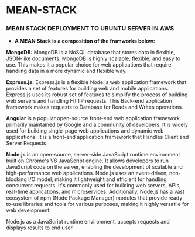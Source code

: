# MEAN-STACK
### **MEAN STACK DEPLOYMENT TO UBUNTU SERVER IN AWS**

- **A MEAN Stack is a composition of the framworks below:**

**MongoDB:** MongoDB is a NoSQL database that stores data in flexible, JSON-like documents. MongoDB is highly scalable, flexible, and easy to use. This makes it a popular choice for web applications that require handling data in a more dynamic and flexible way.

**Express.js:** Express.js is a flexible Node.js web application framework that provides a set of features for building web and mobile applications. Express.js uses its robust set of features to simplify the process of building web servers and handling HTTP requests. This Back-end application framework makes requests to Database for Reads and Writes operations.


**Angular** is a popular open-source front-end web application framework primarily maintained by Google and a community of developers. It is widely used for building single-page web applications and dynamic web applications. It is a front-end application framework that Handles Client and Server Requests


**Node.js** is an open-source, server-side JavaScript runtime environment built on Chrome's V8 JavaScript engine. It allows developers to run JavaScript code on the server, enabling the development of scalable and high-performance web applications. Node.js uses an event-driven, non-blocking I/O model, making it lightweight and efficient for handling concurrent requests. It's commonly used for building web servers, APIs, real-time applications, and microservices. Additionally, Node.js has a vast ecosystem of npm (Node Package Manager) modules that provide ready-to-use libraries and tools for various purposes, making it highly versatile for web development.

Node.js as a JavaScript runtime environment, accepts requests and displays results to end user.
